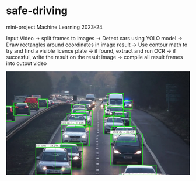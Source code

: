 # safe-driving

mini-project Machine Learning 2023-24

Input Video → split frames to images → Detect cars using YOLO model → Draw rectangles around coordinates in image result → Use contour math to try and find a visible licence plate → if found, extract and run OCR → if succesful, write the result on the result image → compile all result frames into output video

<img src="cars.jpg" alt="processed frame">

